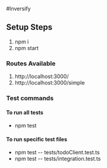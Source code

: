 #Inversify

## Setup Steps
1. npm i
2. npm start
### Routes Available
1. http://localhost:3000/
1. http://localhost:3000/simple
### Test commands
#### To run all tests 
* npm test
#### To run specific test files
* npm test -- tests/todoClient.test.ts
* npm test -- tests/integration.test.ts
